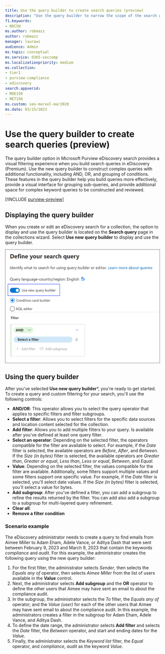 ```yaml
---
title: Use the query builder to create search queries (preview)
description: "Use the query builder to narrow the scope of the search when searching for data using eDiscovery (Premium) in Microsoft Purview."
f1.keywords:
- NOCSH
ms.author: robmazz
author: robmazz
manager: laurawi
audience: Admin
ms.topic: conceptual
ms.service: O365-seccomp
ms.localizationpriority: medium
ms.collection:
- tier1
- purview-compliance
- ediscovery
search.appverid: 
- MOE150
- MET150
ms.custom: seo-marvel-mar2020
ms.date: 03/15/2023
---
```


# Use the query builder to create search queries (preview)

The query builder option in Microsoft Purview eDiscovery search provides a visual filtering experience when you build search queries in eDiscovery (Premium). Use the new query builder to construct complex queries with additional functionality, including AND, OR, and grouping of conditions. These features in the query builder help you build queries more effectively, provide a visual interface for grouping sub-queries, and provide additional space for complex keyword queries to be constructed and reviewed.

[!INCLUDE [purview-preview](../includes/purview-preview.md)]

## Displaying the query builder

When you create or edit an eDiscovery search for a collection, the option to display and use the query builder is located on the **Search query** page in the collections wizard. Select **Use new query builder** to display and use the query builder.

![Use the query builder to build filters for your search query.](../media/ediscovery-query-builder-enable.png)

## Using the query builder

After you've selected **Use new query builder***, you're ready to get started. To create a query and custom filtering for your search, you'll use the following controls:

- **AND/OR**: This operator allows you to select the query operator that applies to specific filters and filter subgroups.
- **Select a filter**: Allows you to select filters for the specific data sources and location content selected for the collection.
- **Add filter**: Allows you to add multiple filters to your query. Is available after you've defined at least one query filter.
- **Select an operator**: Depending on the selected filter, the operators compatible for the filter are available to select. For example, if the *Date* filter is selected, the available operators are *Before*, *After*, and *Between*. If the *Size (in bytes)* filter is selected, the available operators are *Greater than*, *Greater or equal*, *Less than*, *Less or equal*, *Between*, and *Equal*.
- **Value**: Depending on the selected filter, the values compatible for the filter are available. Additionally, some filters support multiple values and some filters support one specific value. For example, if the *Date* filter is selected, you'll select date values. If the *Size (in bytes)* filter is selected, you'll select a value for bytes.
- **Add subgroup**: After you've defined a filter, you can add a subgroup to refine the results returned by the filter. You can add also add a subgroup to a subgroup for multi-layered query refinement.
- **Clear all**: 
- **Remove a filter condition**

### Scenario example

The eDiscovery administrator needs to create a query to find emails from Aimee Miller to Adam Eham, Adele Vance, or Aditya Dash that were sent between February 9, 2023 and March 9, 2023 that contain the keywords *compliance* and *audit*. For this example, the administrator creates the following query using the new query builder:

1. For the first filter, the administrator selects *Sender*, then selects the *Equals any of* operator, then selects *Aimee Miller* from the list of users available in the **Value** control.
2. Next, the administrator selects **Add subgroup** and the **OR** operator to define the other users that Aimee may have sent an email to about the compliance audit.
3. In the subgroup, the administrator selects the *To* filter, the *Equals any of* operator, and the *Value (user)* for each of the other users that Aimee may have sent email to about the compliance audit. In this example, the administrators creates a filter in the subgroup for Adam Eham, Adele Vance, and Aditya Dash.
4. To define the date range, the administrator selects **Add filter** and selects the *Date* filter, the *Between* operator, and start and ending dates for the *Value*.
5. Finally, the administrator selects the *Keyword list* filter, the *Equal* operator, and *compliance, audit* as the keyword *Value*.

 


